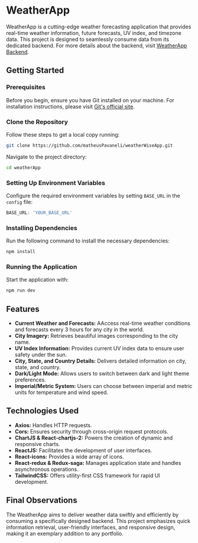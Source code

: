 # WeatherApp

WeatherApp is a cutting-edge weather forecasting application that provides real-time weather information, future forecasts, UV index, and timezone data. This project is designed to seamlessly consume data from its dedicated backend. For more details about the backend, visit [WeatherApp Backend](https://github.com/matheusPavaneli/weatherAppBackend).

## Getting Started

### Prerequisites

Before you begin, ensure you have Git installed on your machine. For installation instructions, please visit [Git's official site](https://git-scm.com/downloads).

### Clone the Repository

Follow these steps to get a local copy running:

```bash
git clone https://github.com/matheusPavaneli/weatherWiseApp.git
```

Navigate to the project directory:

```bash
cd weatherApp
```

### Setting Up Environment Variables

Configure the required environment variables by setting `BASE_URL` in the `config` file:

```javascript
BASE_URL: 'YOUR_BASE_URL'
```

### Installing Dependencies

Run the following command to install the necessary dependencies:

```bash
npm install
```

### Running the Application

Start the application with:

```bash
npm run dev
```

## Features

- **Current Weather and Forecasts:** AAccess real-time weather conditions and forecasts every 3 hours for any city in the world.
- **City Imagery:** Retrieves beautiful images corresponding to the city name.
- **UV Index Information:** Provides current UV index data to ensure user safety under the sun.
- **City, State, and Country Details:** Delivers detailed information on city, state, and country.
- **Dark/Light Mode:** Allows users to switch between dark and light theme preferences.
- **Imperial/Metric System:** Users can choose between imperial and metric units for temperature and wind speed.

## Technologies Used

- **Axios:** Handles HTTP requests.
- **Cors:** Ensures security through cross-origin request protocols.
- **ChartJS & React-chartjs-2:** Powers the creation of dynamic and responsive charts.
- **ReactJS:** Facilitates the development of user interfaces.
- **React-icons:** Provides a wide array of icons.
- **React-redux & Redux-saga:** Manages application state and handles asynchronous operations.
- **TailwindCSS:** Offers utility-first CSS framework for rapid UI development.

## Final Observations

The WeatherApp aims to deliver weather data swiftly and efficiently by consuming a specifically designed backend. This project emphasizes quick information retrieval, user-friendly interfaces, and responsive design, making it an exemplary addition to any portfolio.